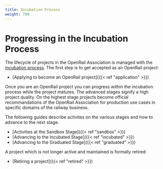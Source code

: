 ```yaml
---
title: Incubation Process
weight: 700
---
```

# Progressing in the Incubation Process

The lifecycle of projects in the OpenRail Association is managed with the [incubation process](https://github.com/OpenRailAssociation/technical-committee/blob/main/incubation_process.md). The first step is to get accepted as an OpenRail project:

* [Applying to become an OpenRail project]({{< ref "application" >}})

Once you are an OpenRail project you can progress within the incubation process while the project matures. The advanced stages signify a high project quality. On the highest stage projects become official recommandations of the OpenRail Association for production use cases in specific domains of the railway business.

The following guides describe activites on the various stages and how to advance to the next stage.

* [Activities at the Sandbox Stage]({{< ref "sandbox" >}})
* [Advancing to the Incubated Stage]({{< ref "incubated" >}})
* [Advancing to the Graduated Stage]({{< ref "graduated" >}})

A project which is not longer active and maintained is formally retired:

* [Retiring a project]({{< ref "retired" >}})
